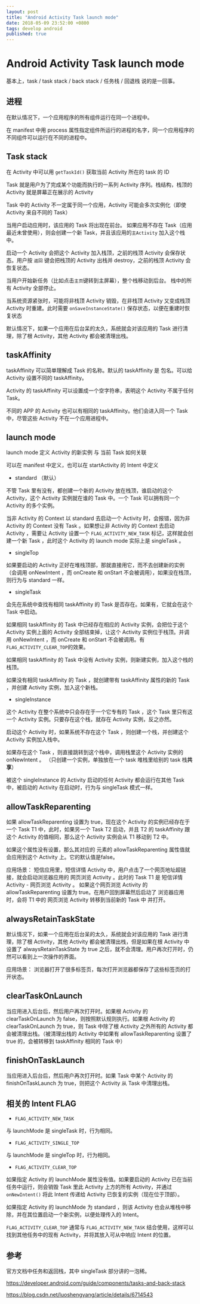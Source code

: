 ```yaml
---
layout: post
title: "Android Activity Task launch mode"
date: 2018-05-09 23:52:00 +0800
tags: develop android
published: true
---
```

# Android Activity Task launch mode

基本上，task / task stack / back stack / 任务栈 / 回退栈 说的是一回事。

## 进程

在默认情况下，一个应用程序的所有组件运行在同一个进程中。

在 manifest 中用 process 属性指定组件所运行的进程的名字，同一个应用程序的不同组件可以运行在不同的进程中。

## Task stack

在 Activity 中可以用 `getTaskId()` 获取当前 Activity 所在的 task 的 ID 

Task 就是用户为了完成某个功能而执行的一系列 Activity 序列。栈结构，栈顶的 Activity 就是屏幕正在展示的 Activity

Task 中的 Activity 不一定属于同一个应用，Activity 可能会多次实例化（即使 Activity 来自不同的 Task）

当用户启动应用时，该应用的 Task 将出现在前台。 如果应用不存在 Task（应用最近未曾使用），则会创建一个新 Task，并且该应用的`主Activity` 加入这个栈中。

启动一个 Activity 会把这个 Activity 加入栈顶，之前的栈顶 Activity 会保存状态。用户按 `返回` 键会把栈顶的 Activity 出栈并 destroy，之前的栈顶 Activity 会恢复状态。 

当用户开始新任务（比如点击`主页`键转到主屏幕），整个栈移动到后台。 栈中的所有 Activity 全部停止。

当系统资源紧张时，可能将非栈顶 Activity 销毁，在非栈顶 Activity 又变成栈顶 Activity 时重建。此时需要 `onSaveInstanceState()` 保存状态，以便在重建时恢复状态

默认情况下，如果一个应用在后台呆的太久，系统就会对该应用的 Task 进行清理，除了根 Activity，其他 Activity 都会被清理出栈。

## taskAffinity

taskAffinity 可以简单理解成 Task 的名称。默认的 taskAffinity 是 包名。可以给 Activity 设置不同的 taskAffinity。

Activity 的 taskAffinity 可以设置成一个空字符串，表明这个 Activity 不属于任何 Task。

不同的 APP 的 Activity 也可以有相同的 taskAffinity。他们会进入同一个 Task 中，尽管这些 Activity 不在一个应用进程中。

## launch mode

 launch mode 定义 Activity 的新实例 与 当前 Task 如何关联

可以在 manifest 中定义，也可以在 startActivity 的 Intent 中定义

- standard （默认）

不管 Task 里有没有，都创建一个新的 Activity 放在栈顶，谁启动的这个 Activity，这个 Activity 实例就在谁的 Task 中。一个 Task 可以拥有同一个 Activity 的多个实例。

当非 Activity 的 Context 以 standard 去启动一个 Activity 时，会报错，因为非 Activity 的 Context 没有 Task 。如果想让非 Activity 的 Context 去启动 Activity ，需要让 Activity 设置一个 `FLAG_ACTIVITY_NEW_TASK` 标记，这样就会创建一个新 Task ，此时这个 Activity 的 launch mode 实际上是 singleTask 。

- singleTop

如果要启动的 Activity 正好在堆栈顶部，那就直接用它，而不去创建新的实例（会调用 onNewIntent ，而 onCreate 和 onStart 不会被调用），如果没在栈顶，则行为与 standard 一样。

- singleTask

会先在系统中查找有相同 taskAffinity 的 Task 是否存在。如果有，它就会在这个 Task 中启动。

如果相同 taskAffinity 的 Task 中已经存在相应的 Activity 实例，会把位于这个 Activity 实例上面的 Activity 全部结束掉，让这个 Activity 实例位于栈顶。并调用 onNewIntent ，而 onCreate 和 onStart 不会被调用。有`FLAG_ACTIVITY_CLEAR_TOP`的效果。

如果相同 taskAffinity 的 Task 中没有 Activity 实例，则新建实例，加入这个栈的栈顶。

如果没有相同 taskAffinity 的 Task ，就创建带有 taskAffinity 属性的新的 Task ，并创建 Activity 实例，加入这个新栈。

- singleInstance

这个 Activity 在整个系统中只会存在于一个它专有的 Task ，这个 Task 里只有这一个 Activity 实例。只要存在这个栈，就存在 Activity 实例，反之亦然。

启动这个 Activity 时，如果系统不存在这个 Task ，则创建一个栈，并创建这个 Activity 实例加入栈中。

如果存在这个 Task ，则直接跳转到这个栈中，调用栈里这个 Activity 实例的 onNewIntent 。 （只创建一个实例，单独放在一个 task 堆栈里给别的 task 栈**共享**）

被这个 singleInstance 的 Activity 启动的任何 Activity 都会运行在其他 Task 中，被启动的 Activity 在启动时，行为与 singleTask 模式一样。

## allowTaskReparenting

如果 allowTaskReparenting 设置为 true，现在这个 Activity 的实例已经存在于一个 Task  T1 中，此时，如果另一个 Task  T2 启动，并且 T2 的 taskAffinity 跟这个 Activity 的值相同，那么这个 Activity 实例会从 T1 移动到 T2 中。
 
如果这个属性没有设置，那么其对应的 <application> 元素的 allowTaskReparenting 属性值就会应用到这个 Activity 上。它的默认值是false。

应用场景：
短信应用里，短信详情 Activity 中，用户点击了一个网页地址超链接，就会启动浏览器应用的 网页浏览 Activity 。此时的 Task  T1 是 短信详情 Activity - 网页浏览 Activity 。
如果这个网页浏览 Activity  的 allowTaskReparenting 设置为 true。在用户回到屏幕然后启动了 浏览器应用时，会将 T1 中的 网页浏览 Activity 转移到当前新的 Task 中 并打开。

## alwaysRetainTaskState

默认情况下，如果一个应用在后台呆的太久，系统就会对该应用的 Task 进行清理，除了根 Activity，其他 Activity 都会被清理出栈，但是如果在根 Activity 中设置了 alwaysRetainTaskState 为 true 之后，就不会清理。用户再次打开时，仍然可以看到上一次操作的界面。 

应用场景：
浏览器打开了很多标签页，每次打开浏览器都保存了这些标签页的打开状态。 

## clearTaskOnLaunch

当应用进入后台后，然后用户再次打开时。如果根 Activity 的 clearTaskOnLaunch 为 false，则按照默认规则执行。如果根 Activity 的 clearTaskOnLaunch 为 true，则 Task 中除了根 Activity 之外所有的 Activity 都会被清理出栈。（被清理出栈的 Activity 中如果有 allowTaskReparenting 设置了 true 的，会被转移到 taskAffinity 相同的 Task 中）

## finishOnTaskLaunch

当应用进入后台后，然后用户再次打开时。如果 Task 中某个 Activity 的 finishOnTaskLaunch 为 true，则把这个 Activity 从 Task 中清理出栈。


## 相关的 Intent FLAG

- `FLAG_ACTIVITY_NEW_TASK`

与 launchMode 是 singleTask 时，行为相同。

- `FLAG_ACTIVITY_SINGLE_TOP`

与 launchMode 是 singleTop 时，行为相同。

- `FLAG_ACTIVITY_CLEAR_TOP`

如果指定 Activity 的 launchMode 属性没有值。如果要启动的 Activity 已在当前任务中运行，则会销毁 Task 里此 Activity 上方的所有 Activity，并通过 `onNewIntent()` 将此 Intent 传递给 Activity 已恢复的实例（现在位于顶部）。

如果指定 Activity 的 launchMode 为 standard ，则该 Activity 也会从堆栈中移除，并在其位置启动一个新实例，以便处理传入的 Intent。

`FLAG_ACTIVITY_CLEAR_TOP` 通常与 `FLAG_ACTIVITY_NEW_TASK` 结合使用，这样可以找到其他任务中的现有 Activity，并将其放入可从中响应 Intent 的位置。


## 参考

官方文档中任务和返回栈，其中 singleTask 部分讲的一泡稀。

<https://developer.android.com/guide/components/tasks-and-back-stack>

<https://blog.csdn.net/luoshengyang/article/details/6714543>


